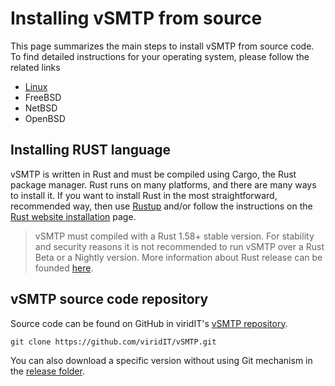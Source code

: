 # Installing vSMTP from source

This page summarizes the main steps to install vSMTP from source code. To find detailed instructions for your operating system, please follow the related links

- [Linux]
- FreeBSD
- NetBSD
- OpenBSD

[Linux]: linux.md

## Installing RUST language

vSMTP is written in Rust and must be compiled using Cargo, the Rust package manager. Rust runs on many platforms, and there are many ways to install it. If you want to install Rust in the most straightforward, recommended way, then use [Rustup] and/or follow the instructions on the [Rust website installation] page.

[Rustup]: https://github.com/rust-lang/rustup
[Rust website installation]: https://www.rust-lang.org/tools/install

> vSMTP must compiled with a Rust 1.58+ stable version. For stability and security reasons it is not recommended to run vSMTP over a Rust Beta or a Nightly version. More information about Rust release can be founded [here].

[here]: https://doc.rust-lang.org/book/appendix-07-nightly-rust.html

## vSMTP source code repository

Source code can be found on GitHub in viridIT's [vSMTP repository].

[vSMTP repository]: https://github.com/viridIT/vSMTP

```shell
git clone https://github.com/viridIT/vSMTP.git
```

You can also download a specific version without using Git mechanism in the [release folder].

[release folder]: https://github.com/viridIT/vSMTP/releases




